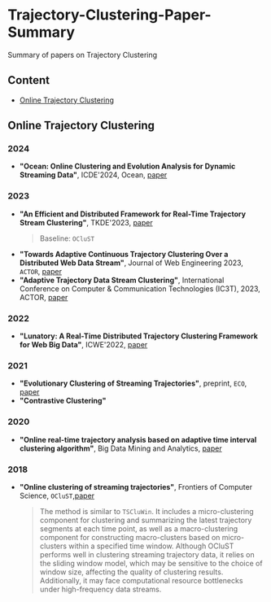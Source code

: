 # Trajectory-Clustering-Paper-Summary
Summary of papers on Trajectory Clustering
## Content
- [Online Trajectory Clustering](#Online-Trajectory-Clustering)

## Online Trajectory Clustering

### 2024
- **"Ocean: Online Clustering and Evolution Analysis for Dynamic Streaming Data"**, ICDE'2024, Ocean, [paper](https://ieeexplore.ieee.org/abstract/document/10598139)

### 2023
- **"An Efficient and Distributed Framework for Real-Time Trajectory Stream Clustering"**, TKDE'2023, [paper](https://ieeexplore.ieee.org/abstract/document/10239520)
    > Baseline: `OCluST`
- **"Towards Adaptive Continuous Trajectory Clustering Over a Distributed Web Data Stream"**, Journal of Web Engineering 2023, `ACTOR`, [paper](https://ieeexplore.ieee.org/abstract/document/10261474)
- **"Adaptive Trajectory Data Stream Clustering"**, International Conference on Computer & Communication Technologies (IC3T), 2023, ACTOR, [paper](https://link.springer.com/chapter/10.1007/978-981-99-9707-7_23)

### 2022
- **"Lunatory: A Real-Time Distributed Trajectory Clustering Framework for Web Big Data"**, ICWE'2022, [paper](https://link.springer.com/chapter/10.1007/978-3-031-09917-5_15)

### 2021
- **"Evolutionary Clustering of Streaming Trajectories"**, preprint, `ECO`, [paper](https://arxiv.org/abs/2109.11609)
- **"Contrastive Clustering"**

### 2020
- **"Online real-time trajectory analysis based on adaptive time interval clustering algorithm"**, Big Data Mining and Analytics, [paper](https://ieeexplore.ieee.org/abstract/document/9007874)

### 2018
- **"Online clustering of streaming trajectories"**, Frontiers of Computer Science, `OCluST`,[paper](https://link.springer.com/article/10.1007/s11704-017-6325-0)
    > The method is similar to `TSCluWin`. It includes a micro-clustering component for clustering and summarizing the latest trajectory segments at each time point, as well as a macro-clustering component for constructing macro-clusters based on micro-clusters within a specified time window. Although OCluST performs well in clustering streaming trajectory data, it relies on the sliding window model, which may be sensitive to the choice of window size, affecting the quality of clustering results. Additionally, it may face computational resource bottlenecks under high-frequency data streams.